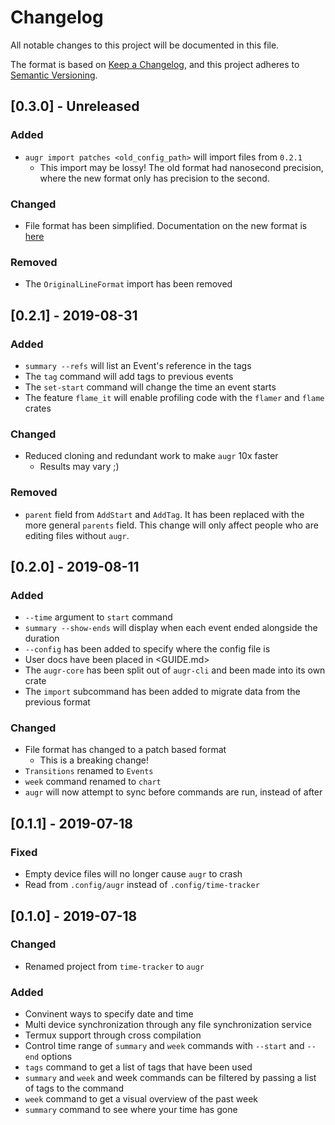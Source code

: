 # Changelog
All notable changes to this project will be documented in this file.

The format is based on [Keep a Changelog](https://keepachangelog.com/en/1.0.0/),
and this project adheres to [Semantic Versioning](https://semver.org/spec/v2.0.0.html).

## [0.3.0] - Unreleased
### Added
- `augr import patches <old_config_path>` will import files from `0.2.1`
    - This import may be lossy! The old format had nanosecond precision,
      where the new format only has precision to the second.

### Changed
- File format has been simplified. Documentation on the new format is [here](doc/atomic-files-format.md)

### Removed
- The `OriginalLineFormat` import has been removed

## [0.2.1] - 2019-08-31
### Added
- `summary --refs` will list an Event's reference in the tags
- The `tag` command will add tags to previous events
- The `set-start` command will change the time an event starts
- The feature `flame_it` will enable profiling code with the `flamer` and
  `flame` crates

### Changed
- Reduced cloning and redundant work to make `augr` 10x faster
    - Results may vary ;)

### Removed
- `parent` field from `AddStart` and `AddTag`. It has been replaced with the
  more general `parents` field. This change will only affect people who are
  editing files without `augr`.

## [0.2.0] - 2019-08-11
### Added
- `--time` argument to `start` command
- `summary --show-ends` will display when each event ended alongside the
  duration
- `--config` has been added to specify where the config file is
- User docs have been placed in <GUIDE.md>
- The `augr-core` has been split out of `augr-cli` and been made into its own
  crate
- The `import` subcommand has been added to migrate data from the previous
  format

### Changed
- File format has changed to a patch based format
    - This is a breaking change!
- `Transitions` renamed to `Events`
- `week` command renamed to `chart`
- `augr` will now attempt to sync before commands are run, instead of after

## [0.1.1] - 2019-07-18
### Fixed
- Empty device files will no longer cause `augr` to crash
- Read from `.config/augr` instead of `.config/time-tracker`

## [0.1.0] - 2019-07-18
### Changed
- Renamed project from `time-tracker` to `augr`

### Added
- Convinent ways to specify date and time
- Multi device synchronization through any file synchronization service
- Termux support through cross compilation
- Control time range of `summary` and `week` commands with `--start` and `--end`
  options
- `tags` command to get a list of tags that have been used
- `summary` and `week` and week commands can be filtered by passing a list of
  tags to the command
- `week` command to get a visual overview of the past week
- `summary` command to see where your time has gone
